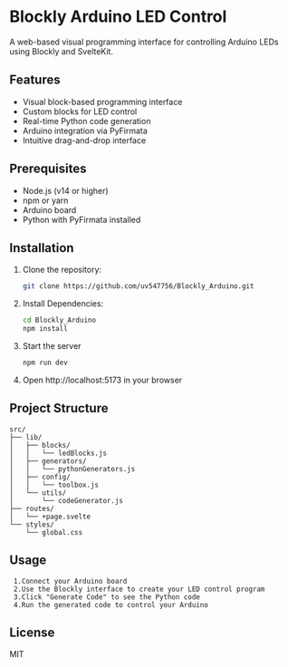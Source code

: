 # Blockly Arduino LED Control

A web-based visual programming interface for controlling Arduino LEDs using Blockly and SvelteKit.

## Features

- Visual block-based programming interface
- Custom blocks for LED control
- Real-time Python code generation
- Arduino integration via PyFirmata
- Intuitive drag-and-drop interface

## Prerequisites

- Node.js (v14 or higher)
- npm or yarn
- Arduino board
- Python with PyFirmata installed

## Installation

1. Clone the repository:
   ```bash
   git clone https://github.com/uv547756/Blockly_Arduino.git

2. Install Dependencies:
   ```bash
   cd Blockly_Arduino
   npm install  

3. Start the server
   ```bash
   npm run dev

4. Open http://localhost:5173 in your browser

## Project Structure

```text
src/
├── lib/
│   ├── blocks/
│   │   └── ledBlocks.js
│   ├── generators/
│   │   └── pythonGenerators.js
│   ├── config/
│   │   └── toolbox.js
│   └── utils/
│       └── codeGenerator.js
├── routes/
│   └── +page.svelte
└── styles/
    └── global.css
```

## Usage
```text
 1.Connect your Arduino board
 2.Use the Blockly interface to create your LED control program
 3.Click "Generate Code" to see the Python code
 4.Run the generated code to control your Arduino
```

## License
MIT

